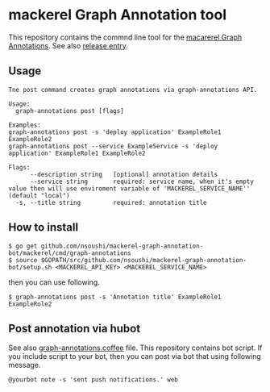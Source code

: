 # mackerel Graph Annotation tool

This repository contains the commnd line tool for the [macarerel Graph Annotations](https://mackerel.io/api-docs/entry/graph-annotations).
See also [release entry](https://mackerel.io/blog/entry/weekly/20170127).

## Usage
```
Tne post command creates graph annotations via graph-annotations API.

Usage:
  graph-annotations post [flags]

Examples:
graph-annotations post -s 'deploy application' ExampleRole1 ExampleRole2
graph-annotations post --service ExampleService -s 'deploy application' ExampleRole1 ExampleRole2

Flags:
      --description string   [optional] annotation details
      --service string       required: service name, when it's empty value then will use enviroment variable of 'MACKEREL_SERVICE_NAME'' (default "local")
  -s, --title string         required: annotation title
```

## How to install

```
$ go get github.com/nsoushi/mackerel-graph-annotation-bot/mackerel/cmd/graph-annotations
$ source $GOPATH/src/github.com/nsoushi/mackerel-graph-annotation-bot/setup.sh <MACKEREL_API_KEY> <MACKEREL_SERVICE_NAME>
```

then you can use following.
```
$ graph-annotations post -s 'Annotation title' ExampleRole1 ExampleRole2
```

## Post annotation via hubot

See also [graph-annotations.coffee](https://github.com/nsoushi/mackerel-graph-annotation-tool/blob/master/hubot/scripts/graph-annotations.coffee) file.
This repository contains bot script. 
If you include script to your bot, then you can post via bot that using following message.

```
@yourbot note -s 'sent push notifications.' web
```

